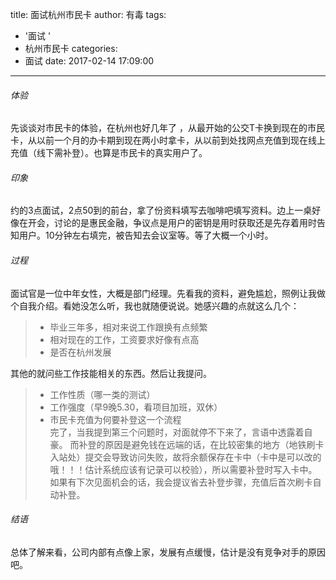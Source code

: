 title: 面试杭州市民卡
author: 有毒
tags:
  - '面试 '
  - 杭州市民卡
categories:
  - 面试
date: 2017-02-14 17:09:00
---
###### 体验  
先谈谈对市民卡的体验，在杭州也好几年了 ，从最开始的公交T卡换到现在的市民卡，从以前一个月的办卡期到现在两小时拿卡，从以前到处找网点充值到现在线上充值（线下需补登）。也算是市民卡的真实用户了。

###### 印象  
约的3点面试，2点50到的前台，拿了份资料填写去咖啡吧填写资料。边上一桌好像在开会，讨论的是惠民金融，争议点是用户的密钥是用时获取还是先存着用时告知用户。10分钟左右填完，被告知去会议室等。等了大概一个小时。

###### 过程
面试官是一位中年女性，大概是部门经理。先看我的资料，避免尴尬，照例让我做个自我介绍。看她没怎么听，我也就随便说说。她感兴趣的点就这么几个：
> * 毕业三年多，相对来说工作跟换有点频繁
> * 相对现在的工作，工资要求好像有点高
> * 是否在杭州发展

其他的就问些工作技能相关的东西。然后让我提问。
> * 工作性质（哪一类的测试）
> * 工作强度（早9晚5.30，看项目加班，双休）
> * 市民卡充值为何要补登这一个流程  
完了，当我提到第三个问题时，对面就停不下来了，言语中透露着自豪。
而补登的原因是避免钱在远端的话，在比较密集的地方（地铁刷卡入站处）提交会导致访问失败，故将余额保存在卡中（卡中是可以改的哦！！！估计系统应该有记录可以校验），所以需要补登时写入卡中。如果有下次见面机会的话，我会提议省去补登步骤，充值后首次刷卡自动补登。


###### 结语
总体了解来看，公司内部有点像上家，发展有点缓慢，估计是没有竞争对手的原因吧。